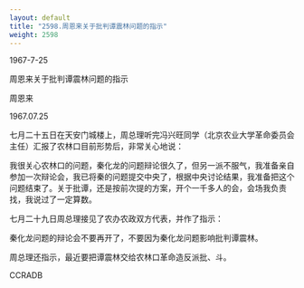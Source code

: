 ```yaml
---
layout: default
title: "2598.周恩来关于批判谭震林问题的指示"
weight: 2598
---
```


1967-7-25

周恩来关于批判谭震林问题的指示

周恩来

1967.07.25

七月二十五日在天安门城楼上，周总理听完冯兴旺同学（北京农业大学革命委员会主任）汇报了农林口目前形势后，非常关心地说：

我很关心农林口的问题，秦化龙的问题辩论很久了，但另一派不服气，我准备亲自参加一次辩论会，我已将秦的问题提交中央了，根据中央讨论结果，我准备把这个问题结束了。关于批谭，还是按前次提的方案，开个一千多人的会，会场我负责找，我说过了一定算数。

七月二十九日周总理接见了农办农政双方代表，并作了指示：

秦化龙问题的辩论会不要再开了，不要因为秦化龙问题影响批判谭震林。

周总理还指示，最近要把谭震林交给农林口革命造反派批、斗。

CCRADB

